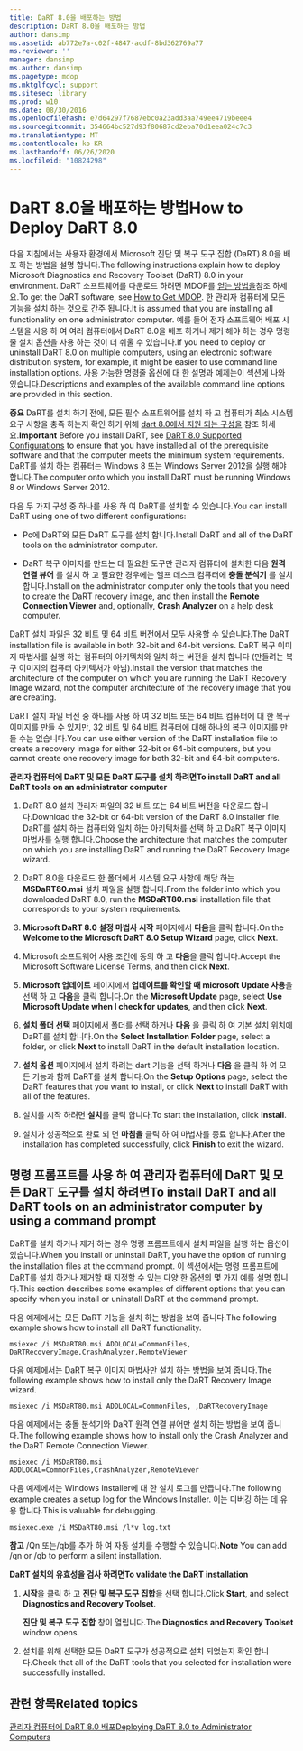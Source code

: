 ```yaml
---
title: DaRT 8.0을 배포하는 방법
description: DaRT 8.0을 배포하는 방법
author: dansimp
ms.assetid: ab772e7a-c02f-4847-acdf-8bd362769a77
ms.reviewer: ''
manager: dansimp
ms.author: dansimp
ms.pagetype: mdop
ms.mktglfcycl: support
ms.sitesec: library
ms.prod: w10
ms.date: 08/30/2016
ms.openlocfilehash: e7d64297f7687ebc0a23add3aa749ee4719beee4
ms.sourcegitcommit: 354664bc527d93f80687cd2eba70d1eea024c7c3
ms.translationtype: MT
ms.contentlocale: ko-KR
ms.lasthandoff: 06/26/2020
ms.locfileid: "10824298"
---
```

# <span data-ttu-id="0ab23-103">DaRT 8.0을 배포하는 방법</span><span class="sxs-lookup"><span data-stu-id="0ab23-103">How to Deploy DaRT 8.0</span></span>


<span data-ttu-id="0ab23-104">다음 지침에서는 사용자 환경에서 Microsoft 진단 및 복구 도구 집합 (DaRT) 8.0을 배포 하는 방법을 설명 합니다.</span><span class="sxs-lookup"><span data-stu-id="0ab23-104">The following instructions explain how to deploy Microsoft Diagnostics and Recovery Toolset (DaRT) 8.0 in your environment.</span></span> <span data-ttu-id="0ab23-105">DaRT 소프트웨어를 다운로드 하려면 MDOP를 [얻는 방법을](https://go.microsoft.com/fwlink/?LinkId=322049)참조 하세요.</span><span class="sxs-lookup"><span data-stu-id="0ab23-105">To get the DaRT software, see [How to Get MDOP](https://go.microsoft.com/fwlink/?LinkId=322049).</span></span> <span data-ttu-id="0ab23-106">한 관리자 컴퓨터에 모든 기능을 설치 하는 것으로 간주 됩니다.</span><span class="sxs-lookup"><span data-stu-id="0ab23-106">It is assumed that you are installing all functionality on one administrator computer.</span></span> <span data-ttu-id="0ab23-107">예를 들어 전자 소프트웨어 배포 시스템을 사용 하 여 여러 컴퓨터에서 DaRT 8.0을 배포 하거나 제거 해야 하는 경우 명령줄 설치 옵션을 사용 하는 것이 더 쉬울 수 있습니다.</span><span class="sxs-lookup"><span data-stu-id="0ab23-107">If you need to deploy or uninstall DaRT 8.0 on multiple computers, using an electronic software distribution system, for example, it might be easier to use command line installation options.</span></span> <span data-ttu-id="0ab23-108">사용 가능한 명령줄 옵션에 대 한 설명과 예제는이 섹션에 나와 있습니다.</span><span class="sxs-lookup"><span data-stu-id="0ab23-108">Descriptions and examples of the available command line options are provided in this section.</span></span>

<span data-ttu-id="0ab23-109">**중요**  DaRT를 설치 하기 전에, 모든 필수 소프트웨어를 설치 하 고 컴퓨터가 최소 시스템 요구 사항을 충족 하는지 확인 하기 위해 [dart 8.0에서 지원 되는 구성을](dart-80-supported-configurations-dart-8.md) 참조 하세요.</span><span class="sxs-lookup"><span data-stu-id="0ab23-109">**Important** Before you install DaRT, see [DaRT 8.0 Supported Configurations](dart-80-supported-configurations-dart-8.md) to ensure that you have installed all of the prerequisite software and that the computer meets the minimum system requirements.</span></span> <span data-ttu-id="0ab23-110">DaRT를 설치 하는 컴퓨터는 Windows 8 또는 Windows Server 2012을 실행 해야 합니다.</span><span class="sxs-lookup"><span data-stu-id="0ab23-110">The computer onto which you install DaRT must be running Windows 8 or Windows Server 2012.</span></span>

 

<span data-ttu-id="0ab23-111">다음 두 가지 구성 중 하나를 사용 하 여 DaRT를 설치할 수 있습니다.</span><span class="sxs-lookup"><span data-stu-id="0ab23-111">You can install DaRT using one of two different configurations:</span></span>

-   <span data-ttu-id="0ab23-112">Pc에 DaRT와 모든 DaRT 도구를 설치 합니다.</span><span class="sxs-lookup"><span data-stu-id="0ab23-112">Install DaRT and all of the DaRT tools on the administrator computer.</span></span>

-   <span data-ttu-id="0ab23-113">DaRT 복구 이미지를 만드는 데 필요한 도구만 관리자 컴퓨터에 설치한 다음 **원격 연결 뷰어** 를 설치 하 고 필요한 경우에는 헬프 데스크 컴퓨터에 **충돌 분석기** 를 설치 합니다.</span><span class="sxs-lookup"><span data-stu-id="0ab23-113">Install on the administrator computer only the tools that you need to create the DaRT recovery image, and then install the **Remote Connection Viewer** and, optionally, **Crash Analyzer** on a help desk computer.</span></span>

<span data-ttu-id="0ab23-114">DaRT 설치 파일은 32 비트 및 64 비트 버전에서 모두 사용할 수 있습니다.</span><span class="sxs-lookup"><span data-stu-id="0ab23-114">The DaRT installation file is available in both 32-bit and 64-bit versions.</span></span> <span data-ttu-id="0ab23-115">DaRT 복구 이미지 마법사를 실행 하는 컴퓨터의 아키텍처와 일치 하는 버전을 설치 합니다 (만들려는 복구 이미지의 컴퓨터 아키텍처가 아님).</span><span class="sxs-lookup"><span data-stu-id="0ab23-115">Install the version that matches the architecture of the computer on which you are running the DaRT Recovery Image wizard, not the computer architecture of the recovery image that you are creating.</span></span>

<span data-ttu-id="0ab23-116">DaRT 설치 파일 버전 중 하나를 사용 하 여 32 비트 또는 64 비트 컴퓨터에 대 한 복구 이미지를 만들 수 있지만, 32 비트 및 64 비트 컴퓨터에 대해 하나의 복구 이미지를 만들 수는 없습니다.</span><span class="sxs-lookup"><span data-stu-id="0ab23-116">You can use either version of the DaRT installation file to create a recovery image for either 32-bit or 64-bit computers, but you cannot create one recovery image for both 32-bit and 64-bit computers.</span></span>

**<span data-ttu-id="0ab23-117">관리자 컴퓨터에 DaRT 및 모든 DaRT 도구를 설치 하려면</span><span class="sxs-lookup"><span data-stu-id="0ab23-117">To install DaRT and all DaRT tools on an administrator computer</span></span>**

1.  <span data-ttu-id="0ab23-118">DaRT 8.0 설치 관리자 파일의 32 비트 또는 64 비트 버전을 다운로드 합니다.</span><span class="sxs-lookup"><span data-stu-id="0ab23-118">Download the 32-bit or 64-bit version of the DaRT 8.0 installer file.</span></span> <span data-ttu-id="0ab23-119">DaRT를 설치 하는 컴퓨터와 일치 하는 아키텍처를 선택 하 고 DaRT 복구 이미지 마법사를 실행 합니다.</span><span class="sxs-lookup"><span data-stu-id="0ab23-119">Choose the architecture that matches the computer on which you are installing DaRT and running the DaRT Recovery Image wizard.</span></span>

2.  <span data-ttu-id="0ab23-120">DaRT 8.0을 다운로드 한 폴더에서 시스템 요구 사항에 해당 하는 **MSDaRT80.msi** 설치 파일을 실행 합니다.</span><span class="sxs-lookup"><span data-stu-id="0ab23-120">From the folder into which you downloaded DaRT 8.0, run the **MSDaRT80.msi** installation file that corresponds to your system requirements.</span></span>

3.  <span data-ttu-id="0ab23-121">**Microsoft DaRT 8.0 설정 마법사 시작** 페이지에서 **다음**을 클릭 합니다.</span><span class="sxs-lookup"><span data-stu-id="0ab23-121">On the **Welcome to the Microsoft DaRT 8.0 Setup Wizard** page, click **Next**.</span></span>

4.  <span data-ttu-id="0ab23-122">Microsoft 소프트웨어 사용 조건에 동의 하 고 **다음**을 클릭 합니다.</span><span class="sxs-lookup"><span data-stu-id="0ab23-122">Accept the Microsoft Software License Terms, and then click **Next**.</span></span>

5.  <span data-ttu-id="0ab23-123">**Microsoft 업데이트** 페이지에서 **업데이트를 확인할 때 microsoft Update 사용**을 선택 하 고 **다음**을 클릭 합니다.</span><span class="sxs-lookup"><span data-stu-id="0ab23-123">On the **Microsoft Update** page, select **Use Microsoft Update when I check for updates**, and then click **Next**.</span></span>

6.  <span data-ttu-id="0ab23-124">**설치 폴더 선택** 페이지에서 폴더를 선택 하거나 **다음** 을 클릭 하 여 기본 설치 위치에 DaRT를 설치 합니다.</span><span class="sxs-lookup"><span data-stu-id="0ab23-124">On the **Select Installation Folder** page, select a folder, or click **Next** to install DaRT in the default installation location.</span></span>

7.  <span data-ttu-id="0ab23-125">**설치 옵션** 페이지에서 설치 하려는 dart 기능을 선택 하거나 **다음** 을 클릭 하 여 모든 기능과 함께 DaRT를 설치 합니다.</span><span class="sxs-lookup"><span data-stu-id="0ab23-125">On the **Setup Options** page, select the DaRT features that you want to install, or click **Next** to install DaRT with all of the features.</span></span>

8.  <span data-ttu-id="0ab23-126">설치를 시작 하려면 **설치**를 클릭 합니다.</span><span class="sxs-lookup"><span data-stu-id="0ab23-126">To start the installation, click **Install**.</span></span>

9.  <span data-ttu-id="0ab23-127">설치가 성공적으로 완료 되 면 **마침을** 클릭 하 여 마법사를 종료 합니다.</span><span class="sxs-lookup"><span data-stu-id="0ab23-127">After the installation has completed successfully, click **Finish** to exit the wizard.</span></span>

## <span data-ttu-id="0ab23-128">명령 프롬프트를 사용 하 여 관리자 컴퓨터에 DaRT 및 모든 DaRT 도구를 설치 하려면</span><span class="sxs-lookup"><span data-stu-id="0ab23-128">To install DaRT and all DaRT tools on an administrator computer by using a command prompt</span></span>


<span data-ttu-id="0ab23-129">DaRT를 설치 하거나 제거 하는 경우 명령 프롬프트에서 설치 파일을 실행 하는 옵션이 있습니다.</span><span class="sxs-lookup"><span data-stu-id="0ab23-129">When you install or uninstall DaRT, you have the option of running the installation files at the command prompt.</span></span> <span data-ttu-id="0ab23-130">이 섹션에서는 명령 프롬프트에 DaRT를 설치 하거나 제거할 때 지정할 수 있는 다양 한 옵션의 몇 가지 예를 설명 합니다.</span><span class="sxs-lookup"><span data-stu-id="0ab23-130">This section describes some examples of different options that you can specify when you install or uninstall DaRT at the command prompt.</span></span>

<span data-ttu-id="0ab23-131">다음 예제에서는 모든 DaRT 기능을 설치 하는 방법을 보여 줍니다.</span><span class="sxs-lookup"><span data-stu-id="0ab23-131">The following example shows how to install all DaRT functionality.</span></span>

``` syntax
msiexec /i MSDaRT80.msi ADDLOCAL=CommonFiles, DaRTRecoveryImage,CrashAnalyzer,RemoteViewer 
```

<span data-ttu-id="0ab23-132">다음 예제에서는 DaRT 복구 이미지 마법사만 설치 하는 방법을 보여 줍니다.</span><span class="sxs-lookup"><span data-stu-id="0ab23-132">The following example shows how to install only the DaRT Recovery Image wizard.</span></span>

``` syntax
msiexec /i MSDaRT80.msi ADDLOCAL=CommonFiles, ,DaRTRecoveryImage
```

<span data-ttu-id="0ab23-133">다음 예제에서는 충돌 분석기와 DaRT 원격 연결 뷰어만 설치 하는 방법을 보여 줍니다.</span><span class="sxs-lookup"><span data-stu-id="0ab23-133">The following example shows how to install only the Crash Analyzer and the DaRT Remote Connection Viewer.</span></span>

``` syntax
msiexec /i MSDaRT80.msi ADDLOCAL=CommonFiles,CrashAnalyzer,RemoteViewer 
```

<span data-ttu-id="0ab23-134">다음 예제에서는 Windows Installer에 대 한 설치 로그를 만듭니다.</span><span class="sxs-lookup"><span data-stu-id="0ab23-134">The following example creates a setup log for the Windows Installer.</span></span> <span data-ttu-id="0ab23-135">이는 디버깅 하는 데 유용 합니다.</span><span class="sxs-lookup"><span data-stu-id="0ab23-135">This is valuable for debugging.</span></span>

``` syntax
msiexec.exe /i MSDaRT80.msi /l*v log.txt 
```

<span data-ttu-id="0ab23-136">**참고**  /Qn 또는/qb를 추가 하 여 자동 설치를 수행할 수 있습니다.</span><span class="sxs-lookup"><span data-stu-id="0ab23-136">**Note** You can add /qn or /qb to perform a silent installation.</span></span>

 

**<span data-ttu-id="0ab23-137">DaRT 설치의 유효성을 검사 하려면</span><span class="sxs-lookup"><span data-stu-id="0ab23-137">To validate the DaRT installation</span></span>**

1.  <span data-ttu-id="0ab23-138">**시작**을 클릭 하 고 **진단 및 복구 도구 집합**을 선택 합니다.</span><span class="sxs-lookup"><span data-stu-id="0ab23-138">Click **Start**, and select **Diagnostics and Recovery Toolset**.</span></span>

    <span data-ttu-id="0ab23-139">**진단 및 복구 도구 집합** 창이 열립니다.</span><span class="sxs-lookup"><span data-stu-id="0ab23-139">The **Diagnostics and Recovery Toolset** window opens.</span></span>

2.  <span data-ttu-id="0ab23-140">설치를 위해 선택한 모든 DaRT 도구가 성공적으로 설치 되었는지 확인 합니다.</span><span class="sxs-lookup"><span data-stu-id="0ab23-140">Check that all of the DaRT tools that you selected for installation were successfully installed.</span></span>

## <span data-ttu-id="0ab23-141">관련 항목</span><span class="sxs-lookup"><span data-stu-id="0ab23-141">Related topics</span></span>


[<span data-ttu-id="0ab23-142">관리자 컴퓨터에 DaRT 8.0 배포</span><span class="sxs-lookup"><span data-stu-id="0ab23-142">Deploying DaRT 8.0 to Administrator Computers</span></span>](deploying-dart-80-to-administrator-computers-dart-8.md)

 

 





